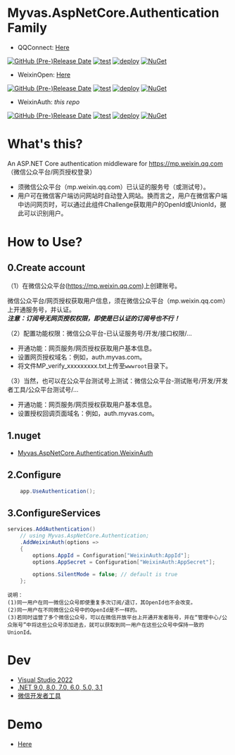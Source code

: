 # Myvas.AspNetCore.Authentication Family

* QQConnect: [Here](https://github.com/myvas/AspNetCore.Authentication.QQConnect)

[![GitHub (Pre-)Release Date](https://img.shields.io/github/release-date-pre/myvas/AspNetCore.Authentication.QQConnect?label=github)](https://github.com/myvas/AspNetCore.Authentication.QQConnect)
[![test](https://github.com/myvas/AspNetCore.Authentication.QQConnect/actions/workflows/test.yml/badge.svg)](https://github.com/myvas/AspNetCore.Authentication.QQConnect/actions/workflows/test.yml)
[![deploy](https://github.com/myvas/AspNetCore.Authentication.QQConnect/actions/workflows/publish.yml/badge.svg)](https://github.com/myvas/AspNetCore.Authentication.QQConnect/actions/workflows/publish.yml)
[![NuGet](https://img.shields.io/nuget/v/Myvas.AspNetCore.Authentication.QQConnect.svg)](https://www.nuget.org/packages/Myvas.AspNetCore.Authentication.QQConnect)

* WeixinOpen: [Here](https://github.com/myvas/AspNetCore.Authentication.WeixinOpen)

[![GitHub (Pre-)Release Date](https://img.shields.io/github/release-date-pre/myvas/AspNetCore.Authentication.WeixinOpen?label=github)](https://github.com/myvas/AspNetCore.Authentication.WeixinOpen)
[![test](https://github.com/myvas/AspNetCore.Authentication.WeixinOpen/actions/workflows/test.yml/badge.svg)](https://github.com/myvas/AspNetCore.Authentication.WeixinOpen/actions/workflows/test.yml)
[![deploy](https://github.com/myvas/AspNetCore.Authentication.WeixinOpen/actions/workflows/publish.yml/badge.svg)](https://github.com/myvas/AspNetCore.Authentication.WeixinOpen/actions/workflows/publish.yml)
[![NuGet](https://img.shields.io/nuget/v/Myvas.AspNetCore.Authentication.WeixinOpen.svg)](https://www.nuget.org/packages/Myvas.AspNetCore.Authentication.WeixinOpen)

* WeixinAuth: _this repo_

[![GitHub (Pre-)Release Date](https://img.shields.io/github/release-date-pre/myvas/AspNetCore.Authentication.WeixinAuth?label=github)](https://github.com/myvas/AspNetCore.Authentication.WeixinAuth)
[![test](https://github.com/myvas/AspNetCore.Authentication.WeixinAuth/actions/workflows/test.yml/badge.svg)](https://github.com/myvas/AspNetCore.Authentication.WeixinAuth/actions/workflows/test.yml)
[![deploy](https://github.com/myvas/AspNetCore.Authentication.WeixinAuth/actions/workflows/publish.yml/badge.svg)](https://github.com/myvas/AspNetCore.Authentication.WeixinAuth/actions/workflows/publish.yml)
[![NuGet](https://img.shields.io/nuget/v/Myvas.AspNetCore.Authentication.WeixinAuth.svg)](https://www.nuget.org/packages/Myvas.AspNetCore.Authentication.WeixinAuth)


# What's this?
An ASP.NET Core authentication middleware for https://mp.weixin.qq.com （微信公众平台/网页授权登录）
* 须微信公众平台（mp.weixin.qq.com）已认证的服务号（或测试号）。
* 用户可在微信客户端访问网站时自动登入网站。换而言之，用户在微信客户端中访问网页时，可以通过此组件Challenge获取用户的OpenId或UnionId，据此可以识别用户。

# How to Use?
## 0.Create account
（1）在微信公众平台(https://mp.weixin.qq.com)上创建账号。

微信公众平台/网页授权获取用户信息，须在微信公众平台（mp.weixin.qq.com）上开通服务号，并认证。  
___注意：订阅号无网页授权权限，即使是已认证的订阅号也不行！___

（2）配置功能权限：微信公众平台-已认证服务号/开发/接口权限/...
- 开通功能：网页服务/网页授权获取用户基本信息。
- 设置网页授权域名：例如，auth.myvas.com。
- 将文件MP_verify_xxxxxxxxx.txt上传至`wwwroot`目录下。

（3）当然，也可以在公众平台测试号上测试：微信公众平台-测试账号/开发/开发者工具/公众平台测试号/...
- 开通功能：网页服务/网页授权获取用户基本信息。
- 设置授权回调页面域名：例如，auth.myvas.com。

## 1.nuget
* [Myvas.AspNetCore.Authentication.WeixinAuth](https://www.nuget.org/packages/Myvas.AspNetCore.Authentication.WeixinAuth)

## 2.Configure
```csharp
    app.UseAuthentication();
```


## 3.ConfigureServices
```csharp
services.AddAuthentication()
    // using Myvas.AspNetCore.Authentication;
    .AddWeixinAuth(options => 
    {
        options.AppId = Configuration["WeixinAuth:AppId"];
        options.AppSecret = Configuration["WeixinAuth:AppSecret"];

        options.SilentMode = false; // default is true
    };
```


```
说明：
(1)同一用户在同一微信公众号即使重复多次订阅/退订，其OpenId也不会改变。
(2)同一用户在不同微信公众号中的OpenId是不一样的。
(3)若同时运营了多个微信公众号，可以在微信开放平台上开通开发者账号，并在“管理中心/公众账号”中将这些公众号添加进去，就可以获取到同一用户在这些公众号中保持一致的UnionId。
```

# Dev
* [Visual Studio 2022](https://visualstudio.microsoft.com)
* [.NET 9.0, 8.0, 7.0, 6.0, 5.0, 3.1](https://dotnet.microsoft.com/en-us/download/dotnet)
* [微信开发者工具](https://mp.weixin.qq.com/debug/wxadoc/dev/devtools/download.html)

# Demo
* [Here](https://demo.auth.myvas.com)
